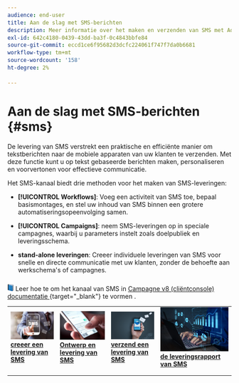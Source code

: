```yaml
---
audience: end-user
title: Aan de slag met SMS-berichten
description: Meer informatie over het maken en verzenden van SMS met Adobe Campaign Web
exl-id: 642c4180-0439-43dd-ba3f-0c4843bbfe84
source-git-commit: eccd1ce6f95682d3dcfc224061f747f7da0b6681
workflow-type: tm+mt
source-wordcount: '158'
ht-degree: 2%

---
```



# Aan de slag met SMS-berichten {#sms}

De levering van SMS verstrekt een praktische en efficiënte manier om tekstberichten naar de mobiele apparaten van uw klanten te verzenden. Met deze functie kunt u op tekst gebaseerde berichten maken, personaliseren en voorvertonen voor effectieve communicatie.

Het SMS-kanaal biedt drie methoden voor het maken van SMS-leveringen:

* **[!UICONTROL Workflows]**: Voeg een activiteit van SMS toe, bepaal basismontages, en stel uw inhoud van SMS binnen een grotere automatiseringsopeenvolging samen.

* **[!UICONTROL Campaigns]**: neem SMS-leveringen op in speciale campagnes, waarbij u parameters instelt zoals doelpubliek en leveringsschema.

* **stand-alone leveringen**: Creeer individuele leveringen van SMS voor snelle en directe communicatie met uw klanten, zonder de behoefte aan werkschema&#39;s of campagnes.

![](../assets/do-not-localize/book.png) Leer hoe te om het kanaal van SMS in [ Campagne v8 (cliëntconsole) documentatie ](https://experienceleague.adobe.com/docs/campaign/campaign-v8/send/sms/validate-sms/sms-send.html?lang=nl-NL){target="_blank"} te vormen .

<table style="table-layout:fixed"><tr style="border: 0;">
<td>
<a href="create-sms.md">
<img alt="Een sms-levering maken" src="assets/do-not-localize/create_sms.png">
</a>
<div><a href="create-sms.md"><strong> creeer een levering van SMS </strong>
</div>
<p>
</td>
<td>
<a href="content-sms.md">
<img alt="Een SMS-verzending ontwerpen" src="assets/do-not-localize/design_sms.png">
</a>
<div>
<a href="content-sms.md"><strong> Ontwerp en levering van SMS <strong></strong></a>
</div>
<p></td>
<td>
<a href="send-sms.md">
<img alt="Verzend een SMS-levering" src="assets/do-not-localize/send_sms.png">
</a>
<div>
<a href="send-sms.md"><strong> verzend een levering van SMS </strong></a>
</div>
<p>
</td>
<td>
<a href="send-sms.md">
<img alt="SMS-leveringsrapport" src="assets/do-not-localize/report_sms.jpeg">
</a>
<div>
<a href="send-sms.md"><strong> de leveringsrapport van SMS </strong></a>
</div>
<p>
</td>
</tr></table>
